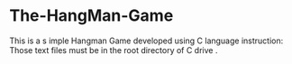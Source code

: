 # The-HangMan-Game
This is a s imple Hangman Game developed using C language
instruction:
Those text files must be in the root directory of C drive .
